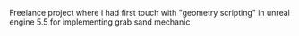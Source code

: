 Freelance project where i had first touch with "geometry scripting" in unreal engine 5.5 for implementing grab sand mechanic
